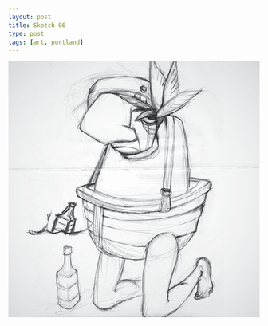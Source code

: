 ```yaml
---
layout: post
title: Sketch 06
type: post
tags: [art, portland]
---
```


![sketch](/media/images/b-sketch6.jpg)
 




